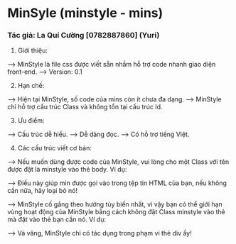 # MinSyle (minstyle - mins) #
### Tác giả: La Quí Cường [0782887860] (Yuri) ###

1. Giới thiệu:

--> MinStyle là file css được viết sẵn nhầm hỗ trợ code nhanh giao diện front-end.
--> Version: 0.1

2. Hạn chế:

--> Hiện tại MinStyle, số code của mins còn ít chưa đa dạng.
--> MinStyle chỉ hỗ trợ cấu trúc Class và không tồn tại cấu trúc Id.

3. Ưu điểm: 

--> Cấu trúc dễ hiểu.
--> Dễ dàng đọc.
--> Có hỗ trợ tiếng Việt.

4. Các cấu trúc viết cơ bản:

<Note> 
--> Nếu muốn dùng được code của MinStyle, vui lòng cho một Class với tên được đặt là minstyle vào thẻ body. 
Ví dụ: <body class="minstyle"></body>

--> Điều này giúp min được gọi vào trong tệp tin HTML của bạn, nếu không cần nữa, hãy loại bỏ nó! 

<!--///////////////////////////-->

--> MinStyle cố gắng theo hướng tùy biến nhất, vì vậy bạn có thể giới hạn vùng hoạt động của MinStyle bằng cách không đặt Class minstyle vào thẻ <body> mà đặt vào thẻ bạn cần nó.
Ví dụ: <div class="minstyle"></div>

--> Và vâng, MinStyle chỉ có tác dụng trong phạm vi thẻ div ấy!

</Note>



